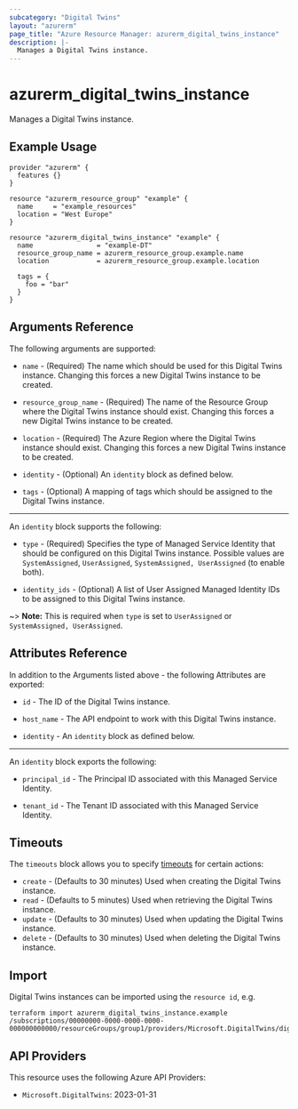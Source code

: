 ```yaml
---
subcategory: "Digital Twins"
layout: "azurerm"
page_title: "Azure Resource Manager: azurerm_digital_twins_instance"
description: |-
  Manages a Digital Twins instance.
---
```


# azurerm_digital_twins_instance

Manages a Digital Twins instance.

## Example Usage

```hcl
provider "azurerm" {
  features {}
}

resource "azurerm_resource_group" "example" {
  name     = "example_resources"
  location = "West Europe"
}

resource "azurerm_digital_twins_instance" "example" {
  name                = "example-DT"
  resource_group_name = azurerm_resource_group.example.name
  location            = azurerm_resource_group.example.location

  tags = {
    foo = "bar"
  }
}
```

## Arguments Reference

The following arguments are supported:

* `name` - (Required) The name which should be used for this Digital Twins instance. Changing this forces a new Digital Twins instance to be created.

* `resource_group_name` - (Required) The name of the Resource Group where the Digital Twins instance should exist. Changing this forces a new Digital Twins instance to be created.

* `location` - (Required) The Azure Region where the Digital Twins instance should exist. Changing this forces a new Digital Twins instance to be created.

* `identity` - (Optional) An `identity` block as defined below.

* `tags` - (Optional) A mapping of tags which should be assigned to the Digital Twins instance.

---

An `identity` block supports the following:

* `type` - (Required) Specifies the type of Managed Service Identity that should be configured on this Digital Twins instance. Possible values are `SystemAssigned`, `UserAssigned`, `SystemAssigned, UserAssigned` (to enable both).

* `identity_ids` - (Optional) A list of User Assigned Managed Identity IDs to be assigned to this Digital Twins instance.

~> **Note:** This is required when `type` is set to `UserAssigned` or `SystemAssigned, UserAssigned`.

## Attributes Reference

In addition to the Arguments listed above - the following Attributes are exported:

* `id` - The ID of the Digital Twins instance.

* `host_name` - The API endpoint to work with this Digital Twins instance.

* `identity` - An `identity` block as defined below.

---

An `identity` block exports the following:

* `principal_id` - The Principal ID associated with this Managed Service Identity.

* `tenant_id` - The Tenant ID associated with this Managed Service Identity.

## Timeouts

The `timeouts` block allows you to specify [timeouts](https://www.terraform.io/language/resources/syntax#operation-timeouts) for certain actions:

* `create` - (Defaults to 30 minutes) Used when creating the Digital Twins instance.
* `read` - (Defaults to 5 minutes) Used when retrieving the Digital Twins instance.
* `update` - (Defaults to 30 minutes) Used when updating the Digital Twins instance.
* `delete` - (Defaults to 30 minutes) Used when deleting the Digital Twins instance.

## Import

Digital Twins instances can be imported using the `resource id`, e.g.

```shell
terraform import azurerm_digital_twins_instance.example /subscriptions/00000000-0000-0000-0000-000000000000/resourceGroups/group1/providers/Microsoft.DigitalTwins/digitalTwinsInstances/dt1
```

## API Providers
<!-- This section is generated, changes will be overwritten -->
This resource uses the following Azure API Providers:

* `Microsoft.DigitalTwins`: 2023-01-31
